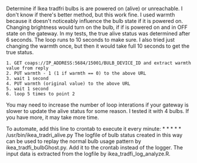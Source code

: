 Determine if Ikea tradfri bulbs is are powered on (alive) or unreachable.
I don't know if there's better method, but this work fine. I used warmth because it doesn't noticeably influence the bulb state if it is powered on. Changing brightness would turn on the bulb, if if is powered on and in OFF state on the gateway. In my tests, the true alive status was determined after 6 seconds. The loop runs to 10 seconds to make sure. I also tried just changing the warmth once, but then it would take full 10 seconds to get the true status.

    1. GET coaps://IP_ADDRESS:5684/15001/BULB_DEVICE_ID and extract warmth value from reply
    2. PUT warmth - 1 (1 if warmth == 0) to the above URL
    3. wait 1 second
    4. PUT warmth (original value) to the above URL
    5. wait 1 second
    6. loop 5 times to point 2

You may need to increase the number of loop interations if your gateway is slower to update the alive status for some reason. I tested it with 4 bulbs. If you have more, it may take more time.

To automate, add this line to crontab to execute it every minute:
    * * * * * /usr/bin/ikea_tradri_alive.py
The logfile of bulb status created in this way can be used to replay the normal bulb usage pattern by ikea_tradfi_bulbGhost.py. Add it to the crontab instead of the logger. The input data is extracted from the logfile by ikea_tradfi_log_analyze.R.
